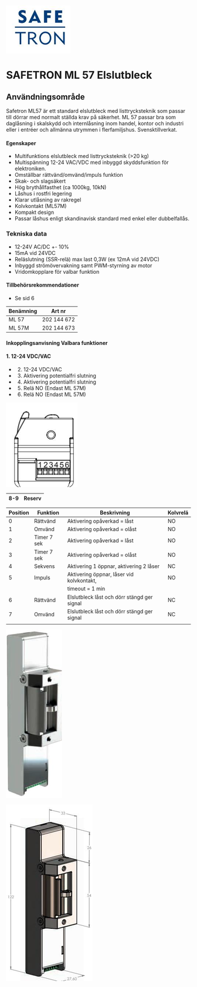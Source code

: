 ![](_page_0_Picture_1.jpeg)

# SAFETRON ML 57 Elslutbleck

## **Användningsområde**

Safetron ML57 är ett standard elslutbleck med listtrycksteknik som passar till dörrar med normalt ställda krav på säkerhet. ML 57 passar bra som daglåsning i skalskydd och internlåsning inom handel, kontor och industri eller i entréer och allmänna utrymmen i flerfamiljshus. Svensktillverkat.

#### **Egenskaper**

- Multifunktions elslutbleck med listtrycksteknik (>20 kg)
- Multispänning 12-24 VAC/VDC med inbyggd skyddsfunktion för elektroniken.
- Omställbar rättvänd/omvänd/impuls funktion
- Skak- och slagsäkert
- Hög brythållfasthet (ca 1000kg, 10kN)
- Låshus i rostfri legering
- Klarar utlåsning av rakregel
- Kolvkontakt (ML57M)
- Kompakt design
- Passar låshus enligt skandinavisk standard med enkel eller dubbelfallås.

### **Tekniska data**

- 12-24V AC/DC +- 10%
- 15mA vid 24VDC
- Reläslutning (SSR-relä) max last 0,3W (ex 12mA vid 24VDC)
- Inbyggd strömövervakning samt PWM-styrning av motor
- Vridomkopplare för valbar funktion

#### **Tillbehörsrekommendationer**

- Se sid 6

| Benämning | Art nr      |
|-----------|-------------|
| ML 57     | 202 144 672 |
| ML 57M    | 202 144 673 |

#### **Inkopplingsanvisning Valbara funktioner**

#### 1. 12-24 VDC/VAC

- 2. 12-24 VDC/VAC
- 3. Aktivering potentialfri slutning
- 4. Aktivering potentialfri slutning
- 5. Relä NO (Endast ML 57M)
- 6. Relä NO (Endast ML 57M)

![](_page_0_Picture_32.jpeg)

| 8-9 | Reserv |
|-----|--------|

| Position | Funktion    | Beskrivning                                 | Kolvrelä |
|----------|-------------|---------------------------------------------|----------|
| 0        | Rättvänd    | Aktivering opåverkad = låst                 | NO       |
| 1        | Omvänd      | Aktivering opåverkad = olåst                | NO       |
| 2        | Timer 7 sek | Aktivering opåverkad = låst                 | NO       |
| 3        | Timer 7 sek | Aktivering opåverkad = olåst                | NO       |
| 4        | Sekvens     | Aktivering 1 öppnar, aktivering 2 låser     | NC       |
| 5        | Impuls      | Aktivering öppnar, låser vid kolvkontakt,   | NO       |
|          |             | timeout = 1 min                             |          |
| 6        | Rättvänd    | Elslutbleck låst och dörr stängd ger signal | NC       |
| 7        | Omvänd      | Elslutbleck låst och dörr stängd ger signal | NC       |
|          |             |                                             |          |

![](_page_0_Picture_36.jpeg)

![](_page_0_Picture_37.jpeg)